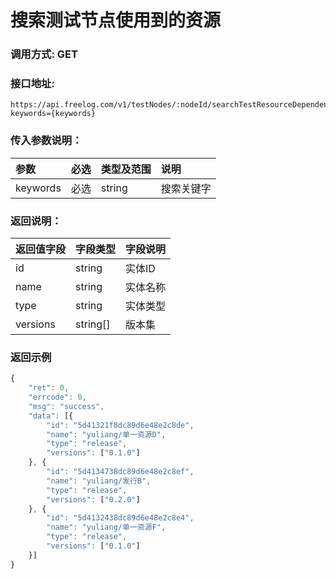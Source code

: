 # 搜索测试节点使用到的资源

### 调用方式: GET

### 接口地址:

```
https://api.freelog.com/v1/testNodes/:nodeId/searchTestResourceDependencyTree?keywords={keywords}
```

### 传入参数说明：
| 参数 | 必选 | 类型及范围 | 说明 |
| :--- | :--- | :--- | :--- |
| keywords | 必选 | string | 搜索关键字 |


### 返回说明：

| 返回值字段 | 字段类型 | 字段说明 |
| :--- | :--- | :--- |
| id | string | 实体ID |
| name | string | 实体名称 |
| type | string | 实体类型 |
| versions | string[] | 版本集 |


### 返回示例

```js
{
	"ret": 0,
	"errcode": 0,
	"msg": "success",
	"data": [{
		"id": "5d41321f8dc89d6e48e2c8de",
		"name": "yuliang/单一资源D",
		"type": "release",
		"versions": ["0.1.0"]
	}, {
		"id": "5d4134738dc89d6e48e2c8ef",
		"name": "yuliang/发行B",
		"type": "release",
		"versions": ["0.2.0"]
	}, {
		"id": "5d4132438dc89d6e48e2c8e4",
		"name": "yuliang/单一资源F",
		"type": "release",
		"versions": ["0.1.0"]
	}]
}
```